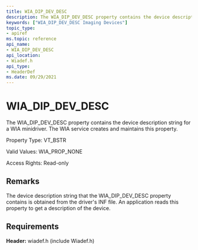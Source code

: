 ```yaml
---
title: WIA_DIP_DEV_DESC
description: The WIA_DIP_DEV_DESC property contains the device description string for a WIA minidriver. The WIA service creates and maintains this property.
keywords: ["WIA_DIP_DEV_DESC Imaging Devices"]
topic_type:
- apiref
ms.topic: reference
api_name:
- WIA_DIP_DEV_DESC
api_location:
- Wiadef.h
api_type:
- HeaderDef
ms.date: 09/29/2021
---
```


# WIA_DIP_DEV_DESC

The WIA_DIP_DEV_DESC property contains the device description string for a WIA minidriver. The WIA service creates and maintains this property.

Property Type: VT_BSTR

Valid Values: WIA_PROP_NONE

Access Rights: Read-only

## Remarks

The device description string that the WIA_DIP_DEV_DESC property contains is obtained from the driver's INF file. An application reads this property to get a description of the device.

## Requirements

**Header:** wiadef.h (include Wiadef.h)
